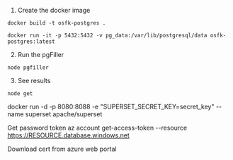1. Create the docker image

```
docker build -t osfk-postgres .

docker run -it -p 5432:5432 -v pg_data:/var/lib/postgresql/data osfk-postgres:latest

```

2. Run the pgFiller
```
node pgfiller
```

3. See results
```
node get
```


docker run -d -p 8080:8088 -e "SUPERSET_SECRET_KEY=secret_key" --name superset apache/superset


Get password token
az account get-access-token --resource https://RESOURCE.database.windows.net

Download cert from azure web portal